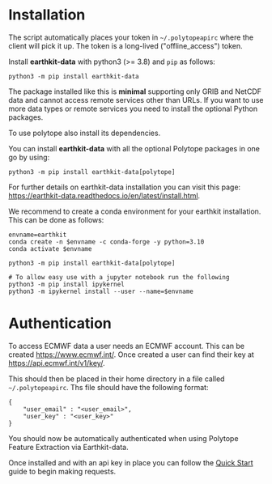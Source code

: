 # Installation

The script automatically places your token in `~/.polytopeapirc` where the client will pick it up. The token is a long-lived ("offline_access") token.

Install **earthkit-data** with python3 (>= 3.8) and ``pip`` as follows:


    python3 -m pip install earthkit-data

The package installed like this is **minimal** supporting only GRIB and NetCDF data and cannot access remote services other than URLs. If you want to use more data types or remote services you need to install the optional Python packages.

To use polytope also install its dependencies.

You can install **earthkit-data** with all the optional Polytope packages in one go by using:


    python3 -m pip install earthkit-data[polytope]

For further details on earthkit-data installation you can visit this page: https://earthkit-data.readthedocs.io/en/latest/install.html.

We recommend to create a conda environment for your earthkit installation. This can be done as follows:

```
envname=earthkit
conda create -n $envname -c conda-forge -y python=3.10
conda activate $envname

python3 -m pip install earthkit-data[polytope]

# To allow easy use with a jupyter notebook run the following
python3 -m pip install ipykernel
python3 -m ipykernel install --user --name=$envname
```

# Authentication

To access ECMWF data a user needs an ECMWF account. This can be created <a href=https://www.ecmwf.int/>https://www.ecmwf.int/</a>. Once created a user can find their key at <a href=https://api.ecmwf.int/v1/key/>https://api.ecmwf.int/v1/key/</a>. 

This should then be placed in their home directory in a file called `~/.polytopeapirc`. Ths file should have the following format:


```
{
    "user_email" : "<user_email>",
    "user_key" : "<user_key>"
}
```

You should now be automatically authenticated when using Polytope Feature Extraction via Earthkit-data.

Once installed and with an api key in place you can follow the <a href="../Quick_Start">Quick Start</a> guide to begin making requests.